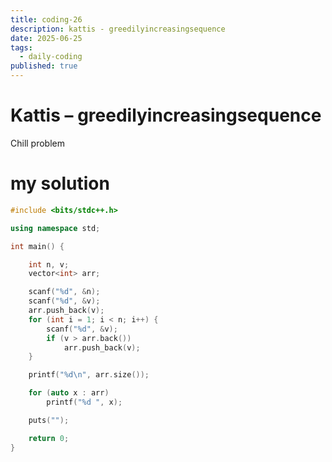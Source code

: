 ```yaml
---
title: coding-26
description: kattis - greedilyincreasingsequence
date: 2025-06-25
tags:
  - daily-coding
published: true
---
```

# Kattis – greedilyincreasingsequence
Chill problem

# my solution
```cpp
#include <bits/stdc++.h>

using namespace std;

int main() {

	int n, v;
	vector<int> arr;

	scanf("%d", &n);
	scanf("%d", &v);
	arr.push_back(v);
	for (int i = 1; i < n; i++) {
		scanf("%d", &v);
		if (v > arr.back())
			arr.push_back(v);
	}

	printf("%d\n", arr.size());

	for (auto x : arr)
		printf("%d ", x);

	puts("");

	return 0;
}
```